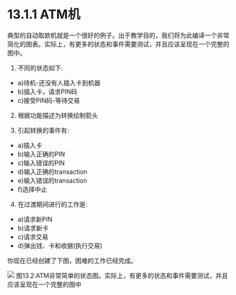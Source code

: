 # 13.1.1 ATM机

典型的自动取款机就是一个很好的例子。出于教学目的，我们将为此编译一个非常简化的图表。实际上，有更多的状态和事件需要测试，并且应该呈现在一个完整的图中。

1. 不同的状态如下:
- a)待机-还没有人插入卡到机器
- b)插入卡，请求PIN码
- c)接受PIN码-等待交易

2. 根据功能描述为转换绘制箭头

3. 引起转换的事件有:
- a)插入卡
- b)输入正确的PIN 
- c)输入错误的PIN 
- d)输入正确的transaction 
- e)输入错误的transaction 
- f)选择中止

4. 在过渡期间进行的工作是:
- a)请求新PIN 
- b)请求新卡
- c)请求交易
- d)弹出钱、卡和收据(执行交易)

你现在已经创建了下图，困难的工作已经完成。

![](https://tva1.sinaimg.cn/large/008i3skNgy1gykj8ys3wmj315o0ou41n.jpg)
图13.2:ATM非常简单的状态图。实际上，有更多的状态和事件需要测试，并且应该呈现在一个完整的图中